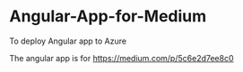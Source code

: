 # Angular-App-for-Medium
To deploy Angular app to Azure

The angular app is for https://medium.com/p/5c6e2d7ee8c0
